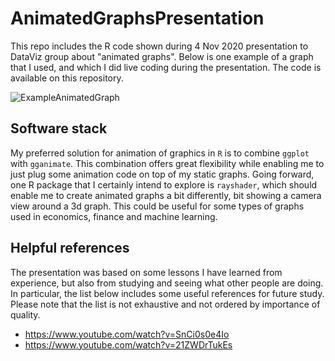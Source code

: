 # AnimatedGraphsPresentation
This repo includes the R code shown during 4 Nov 2020 presentation to DataViz group about "animated graphs". Below is one example of a graph that I used, and which I did live coding during the presentation. The code is available on this repository.

![ExampleAnimatedGraph](/UScounties_mobility_expenditure.gif)

## Software stack
My preferred solution for animation of graphics in ```R``` is to combine ```ggplot``` with ```gganimate```. This combination offers great flexibility while enabling me to just plug some animation code on top of my static graphs. Going forward, one R package that I certainly intend to explore is ```rayshader```, which should enable me to create animated graphs a bit differently, bit showing a camera view around a 3d graph. This could be useful for some types of graphs used in economics, finance and machine learning.

## Helpful references
The presentation was based on some lessons I have learned from experience, but also from studying and seeing what other people are doing. In particular, the list below includes some useful references for future study. Please note that the list is not exhaustive and not ordered by importance of quality.

* https://www.youtube.com/watch?v=SnCi0s0e4Io
* https://www.youtube.com/watch?v=21ZWDrTukEs
